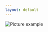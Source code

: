 ```yaml
---
layout: default
---
```

![Picture example](https://github.com/kvartirnik/website/blob/gh-pages/images/kvartirnik_photos/1.jpg)

